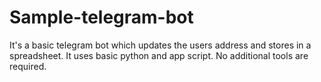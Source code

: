 # Sample-telegram-bot
It's a basic telegram bot which updates the users address and stores in a spreadsheet. It uses basic python and app script. No additional tools are required.
